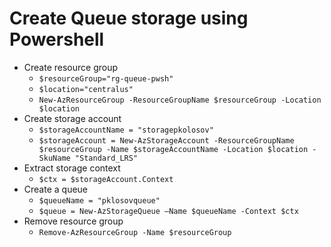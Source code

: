 ﻿# Create Queue storage using Powershell

- Create resource group
    - `$resourceGroup="rg-queue-pwsh"`
    - `$location="centralus"`
    - `New-AzResourceGroup -ResourceGroupName $resourceGroup -Location $location`
- Create storage account
    - `$storageAccountName = "storagepkolosov"`
    - `$storageAccount = New-AzStorageAccount -ResourceGroupName $resourceGroup -Name $storageAccountName -Location $location -SkuName "Standard_LRS"`
- Extract storage context
    - `$ctx = $storageAccount.Context`
- Create a queue
    - `$queueName = "pklosovqueue"`
    - `$queue = New-AzStorageQueue –Name $queueName -Context $ctx`
- Remove resource group
    - `Remove-AzResourceGroup -Name $resourceGroup`